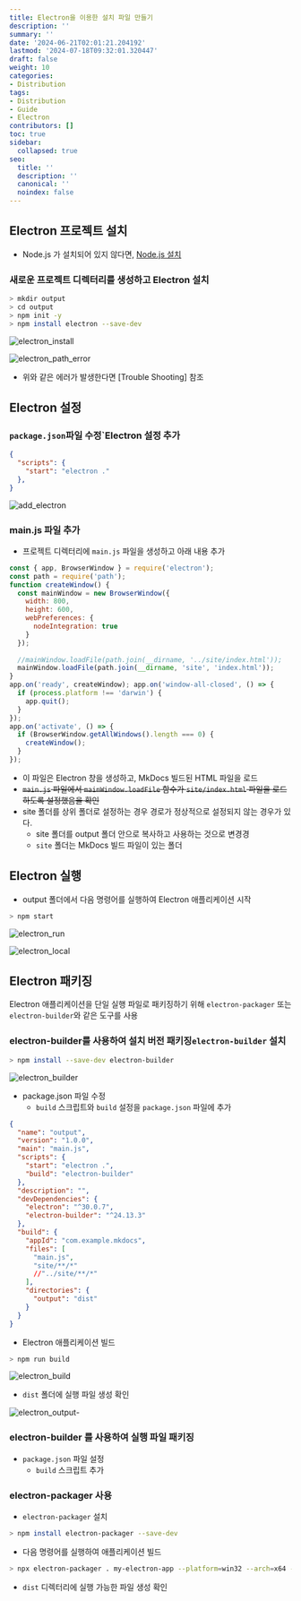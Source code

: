 ```yaml
---
title: Electron을 이용한 설치 파일 만들기
description: ''
summary: ''
date: '2024-06-21T02:01:21.204192'
lastmod: '2024-07-18T09:32:01.320447'
draft: false
weight: 10
categories:
- Distribution
tags:
- Distribution
- Guide
- Electron
contributors: []
toc: true
sidebar:
  collapsed: true
seo:
  title: ''
  description: ''
  canonical: ''
  noindex: false
---
```


## Electron 프로젝트 설치 

- Node.js 가 설치되어 있지 않다면, [Node.js 설치](Node.js%20설치.md)    
	
### 새로운 프로젝트 디렉터리를 생성하고 Electron 설치

```sh
> mkdir output 
> cd output 
> npm init -y 
> npm install electron --save-dev
```

![electron_install](/Resources/electron_install.png)

 ![electron_path_error](/Resources/electron_path_error.png)
 
 - 위와 같은 에러가 발생한다면 [Trouble Shooting] 참조

## Electron 설정

### `package.json`파일 수정`Electron 설정 추가

```json
{   
  "scripts": { 
    "start": "electron ." 
  }, 
}
```


![add_electron](/Resources/add_electron.png)

### main.js 파일 추가
- 프로젝트 디렉터리에 `main.js` 파일을 생성하고 아래 내용 추가

```js
const { app, BrowserWindow } = require('electron'); 
const path = require('path'); 
function createWindow() { 
  const mainWindow = new BrowserWindow({ 
    width: 800, 
    height: 600, 
    webPreferences: { 
      nodeIntegration: true 
    } 
  }); 
  
  //mainWindow.loadFile(path.join(__dirname, '../site/index.html')); 
  mainWindow.loadFile(path.join(__dirname, 'site', 'index.html')); 
} 
app.on('ready', createWindow); app.on('window-all-closed', () => { 
  if (process.platform !== 'darwin') { 
    app.quit(); 
  } 
}); 
app.on('activate', () => { 
  if (BrowserWindow.getAllWindows().length === 0) { 
    createWindow(); 
  } 
});
```

- 이 파일은 Electron 창을 생성하고, MkDocs 빌드된 HTML 파일을 로드
- ~~`main.js` 파일에서 `mainWindow.loadFile` 함수가 `site/index.html` 파일을 로드하도록 설정했음을 확인~~
- site 폴더를 상위 폴더로 설정하는 경우 경로가 정상적으로 설정되지 않는 경우가 있다.
	- site 폴더를 output 폴더 안으로 복사하고 사용하는 것으로 변경경
	- `site` 폴더는 MkDocs 빌드 파일이 있는 폴더

## Electron 실행

- output 폴더에서 다음 명령어를 실행하여 Electron 애플리케이션 시작

```sh
> npm start
```

![electron_run](/Resources/electron_run.png)

![electron_local](/Resources/electron_local.png)

## Electron 패키징

Electron 애플리케이션을 단일 실행 파일로 패키징하기 위해 `electron-packager` 또는 `electron-builder`와 같은 도구를 사용
### electron-builder를 사용하여 설치 버전 패키징`electron-builder` 설치

```sh
> npm install --save-dev electron-builder
```

![electron_builder](/Resources/electron_builder.png)

- package.json 파일 수정
	- `build` 스크립트와 `build` 설정을 `package.json` 파일에 추가

```json
{
  "name": "output",
  "version": "1.0.0",
  "main": "main.js",
  "scripts": {
    "start": "electron .",
	"build": "electron-builder"
  },
  "description": "",
  "devDependencies": {
    "electron": "^30.0.7",
	"electron-builder": "^24.13.3"
  },
  "build": { 
    "appId": "com.example.mkdocs", 
    "files": [ 
      "main.js", 
      "site/**/*" 
      //"../site/**/*" 
    ], 
    "directories": { 
      "output": "dist" 
    } 
  } 
}
```

- Electron 애플리케이션 빌드

```sh
> npm run build
```

![electron_build](/Resources/electron_build.png)

- `dist` 폴더에 실행 파일 생성 확인

![electron_output](/Resources/electron_output.png)- 

### electron-builder 를 사용하여 실행 파일 패키징
-  `package.json` 파일 설정
	- `build` 스크립트 추가
### electron-packager 사용
- `electron-packager` 설치

```sh
> npm install electron-packager --save-dev
```

- 다음 명령어를 실행하여 애플리케이션 빌드

```sh
> npx electron-packager . my-electron-app --platform=win32 --arch=x64 --out=dist --overwrite
```

- `dist` 디렉터리에 실행 가능한 파일 생성 확인
